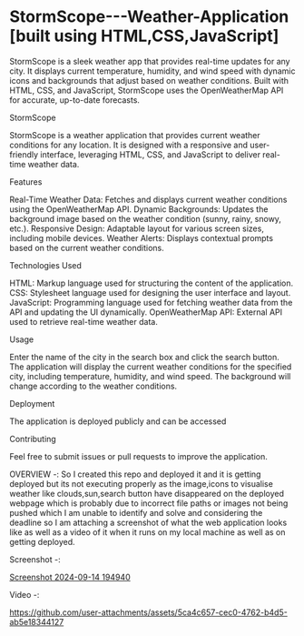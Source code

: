 # StormScope---Weather-Application [built using HTML,CSS,JavaScript]
StormScope is a sleek weather app that provides real-time updates for any city. It displays current temperature, humidity, and wind speed with dynamic icons and backgrounds that adjust based on weather conditions. Built with HTML, CSS, and JavaScript, StormScope uses the OpenWeatherMap API for accurate, up-to-date forecasts.

StormScope

StormScope is a weather application that provides current weather conditions for any location. It is designed with a responsive and user-friendly interface, leveraging HTML, CSS, and JavaScript to deliver real-time weather data.

Features

Real-Time Weather Data: Fetches and displays current weather conditions using the OpenWeatherMap API.
Dynamic Backgrounds: Updates the background image based on the weather condition (sunny, rainy, snowy, etc.).
Responsive Design: Adaptable layout for various screen sizes, including mobile devices.
Weather Alerts: Displays contextual prompts based on the current weather conditions.

Technologies Used

HTML: Markup language used for structuring the content of the application.
CSS: Stylesheet language used for designing the user interface and layout.
JavaScript: Programming language used for fetching weather data from the API and updating the UI dynamically.
OpenWeatherMap API: External API used to retrieve real-time weather data.

Usage

Enter the name of the city in the search box and click the search button.
The application will display the current weather conditions for the specified city, including temperature, humidity, and wind speed.
The background will change according to the weather conditions.

Deployment

The application is deployed publicly and can be accessed 

Contributing

Feel free to submit issues or pull requests to improve the application.

OVERVIEW -: So I created this repo and deployed it and it is getting deployed but its not executing properly as the image,icons to visualise weather like clouds,sun,search button have disappeared on the deployed webpage which is probably due to incorrect file paths or images not being pushed which I am unable to identify and solve and considering the deadline so I am attaching a screenshot of what the web application looks like as well as a video of it when it runs on my local machine as well as on getting deployed.

Screenshot -:

[Screenshot 2024-09-14 194940](https://github.com/user-attachments/assets/7272c28c-7d14-4572-83f7-cfc6804843fe)


Video -:

https://github.com/user-attachments/assets/5ca4c657-cec0-4762-b4d5-ab5e18344127



